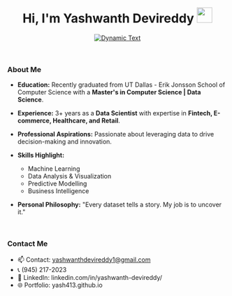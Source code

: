 <h1 align="center"><b>Hi, I'm Yashwanth Devireddy</b> <img src="https://media.giphy.com/media/hvRJCLFzcasrR4ia7z/giphy.gif" width="35"></h1>

<p align="center">
  <a href="https://github.com/DenverCoder1/readme-typing-svg"><img src="https://readme-typing-svg.herokuapp.com?font=Time+New+Roman&color=cyan&size=25&center=true&vCenter=true&width=600&height=100&lines=Data+Science+Professional..♥++;Machine+Learning+Engineer,;Computer+Science,;Business+Analytics,;Active+Learner%2FProblem+Solver,;Love+to+learn+new+stuffs..<3" alt="Dynamic Text"></a>
</p>

<br>

### **About Me**

- **Education:** Recently graduated from UT Dallas - Erik Jonsson School of Computer Science with a **Master's in Computer Science | Data Science**.
  
- **Experience:** 3+ years as a **Data Scientist** with expertise in **Fintech, E-commerce, Healthcare, and Retail**.
  
- **Professional Aspirations:** Passionate about leveraging data to drive decision-making and innovation. 

- **Skills Highlight:**
  - Machine Learning
  - Data Analysis & Visualization
  - Predictive Modelling
  - Business Intelligence

- **Personal Philosophy:** "Every dataset tells a story. My job is to uncover it."

<br>

### **Contact Me**

- 📫 Contact: yashwanthdevireddy1@gmail.com  
- 📞 (945) 217-2023  
- 🔗 LinkedIn: linkedin.com/in/yashwanth-devireddy/ 
- 🌐 Portfolio: yash413.github.io

<br>
